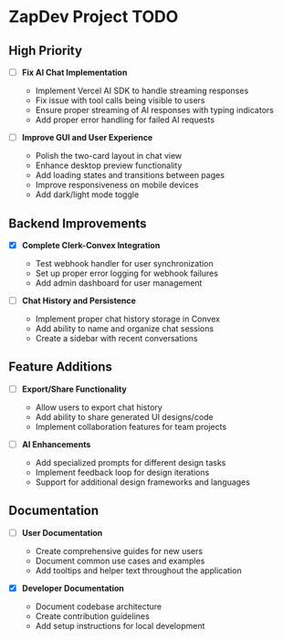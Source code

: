 # ZapDev Project TODO

## High Priority

- [ ] **Fix AI Chat Implementation**
  - Implement Vercel AI SDK to handle streaming responses
  - Fix issue with tool calls being visible to users
  - Ensure proper streaming of AI responses with typing indicators
  - Add proper error handling for failed AI requests

- [ ] **Improve GUI and User Experience**
  - Polish the two-card layout in chat view
  - Enhance desktop preview functionality
  - Add loading states and transitions between pages
  - Improve responsiveness on mobile devices
  - Add dark/light mode toggle

## Backend Improvements

- [X] **Complete Clerk-Convex Integration**
  - Test webhook handler for user synchronization
  - Set up proper error logging for webhook failures
  - Add admin dashboard for user management

- [ ] **Chat History and Persistence**
  - Implement proper chat history storage in Convex
  - Add ability to name and organize chat sessions
  - Create a sidebar with recent conversations

## Feature Additions

- [ ] **Export/Share Functionality**
  - Allow users to export chat history
  - Add ability to share generated UI designs/code
  - Implement collaboration features for team projects

- [ ] **AI Enhancements**
  - Add specialized prompts for different design tasks
  - Implement feedback loop for design iterations
  - Support for additional design frameworks and languages

## Documentation

- [ ] **User Documentation**
  - Create comprehensive guides for new users
  - Document common use cases and examples
  - Add tooltips and helper text throughout the application

- [X] **Developer Documentation**
  - Document codebase architecture
  - Create contribution guidelines
  - Add setup instructions for local development

